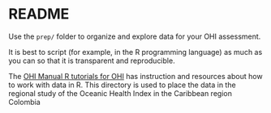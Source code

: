 # README

Use the `prep/` folder to organize and explore data for your OHI assessment. 

It is best to script (for example, in the R programming language) as much as you can so that it is transparent and reproducible. 

The [OHI Manual R tutorials for OHI](http://ohi-science.org/manual/#appendix-5-r-tutorials-for-ohi) has instruction and resources about how to work with data in R. 
This directory is used to place the data in the regional study of the Oceanic Health Index in the Caribbean region Colombia
